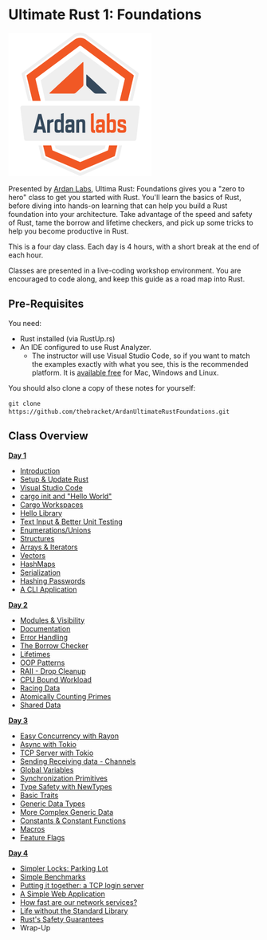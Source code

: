 # Ultimate Rust 1: Foundations

![](/images/ardanlabs-logo.png)

Presented by [Ardan Labs](https://www.ardanlabs.com/), Ultima Rust: Foundations gives you a "zero to hero" class to get you started with Rust. You'll learn the basics of Rust, before diving into hands-on learning that can help you build a Rust foundation into your architecture. Take advantage of the speed and safety of Rust, tame the borrow and lifetime checkers, and pick up some tricks to help you become productive in Rust.

This is a four day class. Each day is 4 hours, with a short break at the end of each hour.

Classes are presented in a live-coding workshop environment. You are encouraged to code along, and keep this guide as a road map into Rust.

## Pre-Requisites

You need:

* Rust installed (via RustUp.rs)
* An IDE configured to use Rust Analyzer.
    * The instructor will use Visual Studio Code, so if you want to match the examples exactly with what you see, this is the recommended platform. It is [available free](https://code.visualstudio.com/download) for Mac, Windows and Linux.

You should also clone a copy of these notes for yourself:

```
git clone https://github.com/thebracket/ArdanUltimateRustFoundations.git
```

## Class Overview

**[Day 1](/day1/)**

* [Introduction](./day1/hour1/class_intro.md#class-overview)
* [Setup & Update Rust](./day1/hour1/setup_rust.md)
* [Visual Studio Code](./day1/hour1/setup_ide.md)
* [cargo init and "Hello World"](./day1/hour1/hello_world.md)
* [Cargo Workspaces](./day1/hour1/workspaces.md)
* [Hello Library](./day1/hour1/hello_library.md)
* [Text Input & Better Unit Testing](./day1/hour1/simple_login_test.md)
* [Enumerations/Unions](./day1/hour2/enums.md)
* [Structures](./day1/hour2/structs.md)
* [Arrays & Iterators](./day1/hour2/structs.md)
* [Vectors](./day1/hour3/vectors.md)
* [HashMaps](./day1/hour3/hashmaps.md)
* [Serialization](./day1/hour3/serialization.md)
* [Hashing Passwords](./day1/hour3/hashing.md)
* [A CLI Application](./day1/hour4/cli.md)

**[Day 2](/day2/)**

* [Modules & Visibility](./day2/hour1/modules.md)
* [Documentation](./day2/hour1/documentation.md)
* [Error Handling](./day2/hour1/errors.md)
* [The Borrow Checker](./day2/hour2/borrow_checker.md)
* [Lifetimes](./day2/hour2/lifetimes.md)
* [OOP Patterns](/day2/hour2/oop.md)
* [RAII - Drop Cleanup](./day2/hour2/raii.md)
* [CPU Bound Workload](./day2/hour3/count_primes.md)
* [Racing Data](./day2/hour3/data_race.md)
* [Atomically Counting Primes](./day2/hour3/atomic.md)
* [Shared Data](./day2/hour3/shared.md)

**[Day 3](/day3/)**

* [Easy Concurrency with Rayon](./day2/hour3/rayon.md)
* [Async with Tokio](./day2/hour4/tokio.md)
* [TCP Server with Tokio](./day2/hour4/tcp_server.md)
* [Sending Receiving data - Channels](./day2/hour4/channels.md)
* [Global Variables](./day3/hour1/globals.md)
* [Synchronization Primitives](./day3/hour1/sync.md)
* [Type Safety with NewTypes](./day3/hour1/new_types.md)
* [Basic Traits](./day3/hour1/traits.md)
* [Generic Data Types](./day3/hour2/generic_data.md)
* [More Complex Generic Data](/day3/hour2/generic_complex.md)
* [Constants & Constant Functions](./day3/hour2/constants.md)
* [Macros](./day4/hour1/macros.md)
* [Feature Flags](./day4/hour1/feature_flags.md)

**[Day 4](/day4/)**

* [Simpler Locks: Parking Lot](./day4/hour1/parking_lot.md)
* [Simple Benchmarks](./day4/hour1/benchmarks.md)
* [Putting it together: a TCP login server](./day4/hour1/tcp_login.md)
* [A Simple Web Application](./day4/hour1/rocket.md)
* [How fast are our network services?](./day4/hour1/netbench.md)
* [Life without the Standard Library](./day4/hour1/nostd.md)
* [Rust's Safety Guarantees](./day4/hour1/safety.md)
* Wrap-Up
